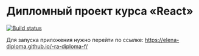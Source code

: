 # Дипломный проект курса «React»
[![Build status](https://ci.appveyor.com/api/projects/status/7pqwssv9uiexihhk?svg=true)](https://ci.appveyor.com/project/Elena-diploma/ra-diploma-f)

Для запуска приложения нужно перейти по ссылке: https://elena-diploma.github.io/-ra-diploma-f/
